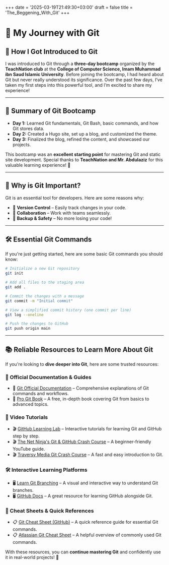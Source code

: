+++
date = '2025-03-19T21:49:30+03:00'
draft = false
title = 'The_Beggening_With_Git'
+++

# 🚀 My Journey with Git

## 🌟 How I Got Introduced to Git
I was introduced to Git through a **three-day bootcamp** organized by the **TeachNation club** at the **College of Computer Science, Imam Muhammad ibn Saud Islamic University**. Before joining the bootcamp, I had heard about Git but never really understood its significance. Over the past few days, I’ve taken my first steps into this powerful tool, and I’m excited to share my experience!

---

## 📅 Summary of Git Bootcamp
- **Day 1:** Learned Git fundamentals, Git Bash, basic commands, and how Git stores data.
- **Day 2:** Created a Hugo site, set up a blog, and customized the theme.
- **Day 3:** Finalized the blog, refined the content, and showcased our projects.

This bootcamp was an **excellent starting point** for mastering Git and static site development. Special thanks to **TeachNation and Mr. Abdulaziz** for this valuable learning experience! 🚀

---

## 🌟 Why is Git Important?  
Git is an essential tool for developers. Here are some reasons why:
- 📝 **Version Control** – Easily track changes in your code.
- 🤝 **Collaboration** – Work with teams seamlessly.
- 🔄 **Backup & Safety** – No more losing your code!

---

## 🛠️ Essential Git Commands  
If you're just getting started, here are some basic Git commands you should know:

```bash
# Initialize a new Git repository
git init  

# Add all files to the staging area
git add .  

# Commit the changes with a message
git commit -m "Initial commit"  

# View a simplified commit history (one commit per line)
git log --oneline  

# Push the changes to GitHub
git push origin main  
```

---

## 📚 Reliable Resources to Learn More About Git  
If you're looking to **dive deeper into Git**, here are some trusted resources:

### **📖 Official Documentation & Guides**  
- 🔗 [Git Official Documentation](https://git-scm.com/doc) – Comprehensive explanations of Git commands and workflows.
- 🔗 [Pro Git Book](https://git-scm.com/book/en/v2) – A free, in-depth book covering Git from basics to advanced topics.

### **🎥 Video Tutorials**  
- 🎬 [GitHub Learning Lab](https://lab.github.com/) – Interactive tutorials for learning Git and GitHub step by step.
- 🎬 [The Net Ninja's Git & GitHub Crash Course](https://www.youtube.com/watch?v=RGOj5yH7evk) – A beginner-friendly YouTube guide.
- 🎬 [Traversy Media Git Crash Course](https://www.youtube.com/watch?v=SWYqp7iY_Tc) – A fast and easy introduction to Git.

### **🛠️ Interactive Learning Platforms**  
- 🖥️ [Learn Git Branching](https://learngitbranching.js.org/) – A visual and interactive way to understand Git branches.
- 🖥️ [GitHub Docs](https://docs.github.com/) – A great resource for learning GitHub alongside Git.

### **📌 Cheat Sheets & Quick References**  
- 📋 [Git Cheat Sheet (GitHub)](https://training.github.com/downloads/github-git-cheat-sheet.pdf) – A quick reference guide for essential Git commands.
- 📋 [Atlassian Git Cheat Sheet](https://www.atlassian.com/git/tutorials/atlassian-git-cheatsheet) – A helpful overview of commonly used Git commands.

With these resources, you can **continue mastering Git** and confidently use it in real-world projects! 🚀
